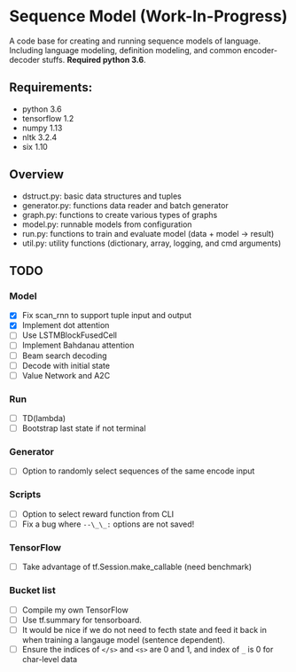 # Sequence Model (Work-In-Progress)

A code base for creating and running sequence models of language. Including
language modeling, definition modeling, and common encoder-decoder stuffs.
**Required python 3.6**.

## Requirements:
- python 3.6
- tensorflow 1.2
- numpy 1.13
- nltk 3.2.4
- six 1.10

## Overview
- dstruct.py: basic data structures and tuples
- generator.py: functions data reader and batch generator
- graph.py: functions to create various types of graphs
- model.py: runnable models from configuration
- run.py: functions to train and evaluate model (data + model -> result)
- util.py: utility functions (dictionary, array, logging, and cmd arguments)

## TODO

### Model
- [x] Fix scan_rnn to support tuple input and output
- [x] Implement dot attention
- [ ] Use LSTMBlockFusedCell
- [ ] Implement Bahdanau attention
- [ ] Beam search decoding
- [ ] Decode with initial state
- [ ] Value Network and A2C

### Run
- [ ] TD(lambda)
- [ ] Bootstrap last state if not terminal

### Generator
- [ ] Option to randomly select sequences of the same encode input

### Scripts
- [ ] Option to select reward function from CLI
- [ ] Fix a bug where `--\_\_:` options are not saved!

### TensorFlow
- [ ] Take advantage of tf.Session.make_callable (need benchmark)

### Bucket list
- [ ] Compile my own TensorFlow
- [ ] Use tf.summary for tensorboard.
- [ ] It would be nice if we do not need to fecth state and feed it back in when
      training a langauge model (sentence dependent).
- [ ] Ensure the indices of `</s>` and `<s>` are 0 and 1,
      and index of `_` is 0 for char-level data
